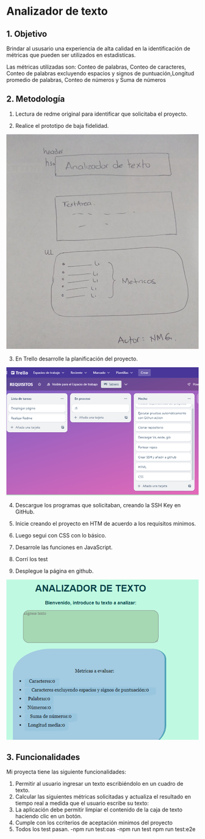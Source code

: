# Analizador de texto


## 1. Objetivo
Brindar al ususario una experiencia de alta calidad en la identificación de métricas que pueden ser utilizados en estadisticas.

Las métricas utilizadas son: Conteo de palabras, Conteo de caracteres, Conteo de palabras excluyendo espacios y signos de puntuación,Longitud promedio de palabras, Conteo de números y Suma de números

## 2. Metodología
1. Lectura de redme original para identificar que solicitaba el proyecto.

2. Realice el prototipo de baja fidelidad.

![prueba](imagen/boceto.jpg)

3. En Trello desarrolle la planificación del proyecto.

![prueba1](imagen/planificacion.png)

4. Descargue los programas que solicitaban, creando la SSH Key en GitHub.

5. Inicie creando el proyecto en HTM de acuerdo a los requisitos minimos.

6. Luego segui con CSS con lo básico.

7. Desarrole las funciones en JavaScript.

8. Corrí los test

9. Desplegue la página en github.

![prueba2](imagen/Pagina%20terminada.png)

## 3. Funcionalidades

Mi proyecta tiene las siguiente funcionalidades:
1. Permitir al usuario ingresar un texto escribiéndolo en un cuadro de texto.
2. Calcular las siguientes métricas solicitadas y actualiza el resultado en tiempo real a medida que el usuario escribe su texto:
3. La aplicación debe permitir limpiar el contenido de la caja de texto haciendo clic en un botón.
4. Cumple con los ccriterios de aceptación minimos del proyecto
5. Todos los test pasan.
-npm run test:oas
-npm run test
npm run test:e2e
